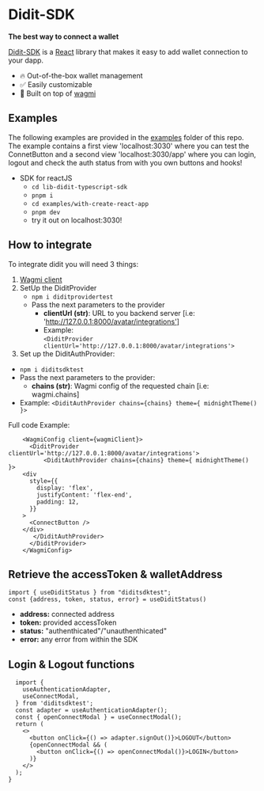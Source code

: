 # Didit-SDK

**The best way to connect a wallet**

[Didit-SDK](https://github.com/didit-protocol/didit-sdk) is a [React](https://reactjs.org/) library that makes it easy to add wallet connection to your dapp.

- 🔥 Out-of-the-box wallet management
- ✅ Easily customizable
- 🦄 Built on top of [wagmi](https://github.com/tmm/wagmi)

## Examples

The following examples are provided in the [examples](https://github.com/didit-protocol/didit-sdk/tree/development/examples) folder of this repo. The example contains a first view 'localhost:3030' where you can test the ConnetButton and a second view 'localhost:3030/app' where you can login, logout and check the auth status from with you own buttons and hooks!

- SDK for reactJS
  - `cd lib-didit-typescript-sdk`
  - `pnpm i`
  - `cd examples/with-create-react-app`
  - `pnpm dev`
  - try it out on localhost:3030!

## How to integrate

To integrate didit you will need 3 things:

1. [Wagmi client](https://github.com/tmm/wagmi)
2. SetUp the DiditProvider
   - `npm i diditprovidertest`
   - Pass the next parameters to the provider
     - **clientUrl (str)**: URL to you backend server [i.e: 'http://127.0.0.1:8000/avatar/integrations']
     - Example:  
       `<DiditProvider clientUrl='http://127.0.0.1:8000/avatar/integrations'>`
3. Set up the DiditAuthProvider:

- `npm i diditsdktest`
- Pass the next parameters to the provider:
  - **chains (str)**: Wagmi config of the requested chain [i.e: wagmi.chains]
- Example: `<DiditAuthProvider chains={chains} theme={ midnightTheme() }>`

Full code Example:

```
    <WagmiConfig client={wagmiClient}>
      <DiditProvider clientUrl='http://127.0.0.1:8000/avatar/integrations'>
          <DiditAuthProvider chains={chains} theme={ midnightTheme() }>
    <div
      style={{
        display: 'flex',
        justifyContent: 'flex-end',
        padding: 12,
      }}
    >
      <ConnectButton />
    </div>
       </DiditAuthProvider>
      </DiditProvider>
    </WagmiConfig>
```

## Retrieve the accessToken & walletAddress

```
import { useDiditStatus } from "diditsdktest";
const {address, token, status, error} = useDiditStatus()
```

- **address:** connected address
- **token:** provided accessToken
- **status:** "authenthicated"/"unauthenthicated"
- **error:** any error from within the SDK

## Login & Logout functions

```
  import {
    useAuthenticationAdapter,
    useConnectModal,
  } from 'diditsdktest';
  const adapter = useAuthenticationAdapter();
  const { openConnectModal } = useConnectModal();
  return (
    <>
      <button onClick={() => adapter.signOut()}>LOGOUT</button>
      {openConnectModal && (
        <button onClick={() => openConnectModal()}>LOGIN</button>
      )}
    </>
  );
}
```
